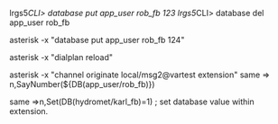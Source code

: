 
lrgs5*CLI> database put app_user rob_fb 123
lrgs5*CLI> database del app_user rob_fb


asterisk -x "database put app_user rob_fb 124"

 asterisk -x "dialplan reload"

asterisk -x "channel originate local/msg2@vartest extension"
same  => n,SayNumber(${DB(app_user/rob_fb)})

same =>n,Set(DB(hydromet/karl_fb)=1)   ; set database value within extension.
